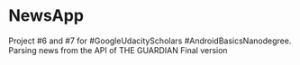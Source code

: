 # NewsApp
Project #6 and #7 for #GoogleUdacityScholars #AndroidBasicsNanodegree.
Parsing news from the API of THE GUARDIAN
Final version
